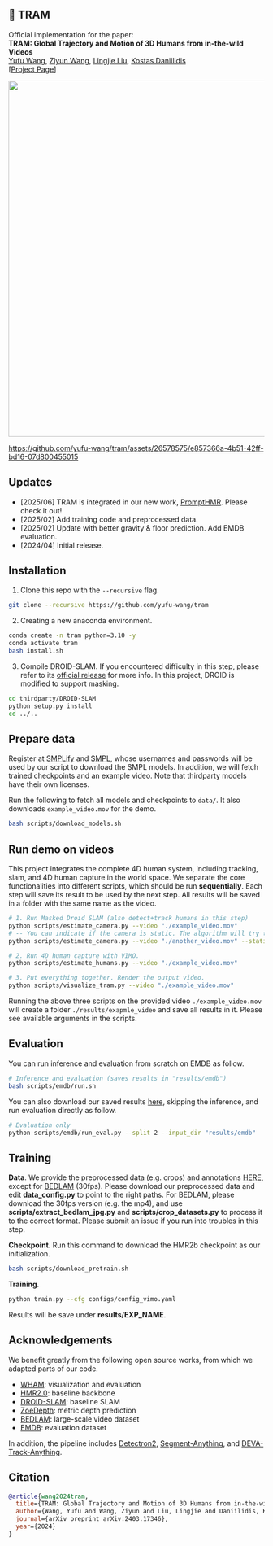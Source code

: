 ## :railway_car: TRAM 
Official implementation for the paper: \
**TRAM: Global Trajectory and Motion of 3D Humans from in-the-wild Videos**  
[Yufu Wang](https://yufu-wang.github.io), [Ziyun Wang](https://ziyunclaudewang.github.io/), [Lingjie Liu](https://lingjie0206.github.io/), [Kostas Daniilidis](https://www.cis.upenn.edu/~kostas/)\
[[Project Page](https://yufu-wang.github.io/tram4d/)]

<img src="data/teaser.jpg" width="700">

https://github.com/yufu-wang/tram/assets/26578575/e857366a-4b51-42ff-bd16-07d800455015

## Updates
- [2025/06] TRAM is integrated in our new work, [PromptHMR](https://github.com/yufu-wang/PromptHMR). Please check it out!
- [2025/02] Add training code and preprocessed data.
- [2025/02] Update with better gravity & floor prediction. Add EMDB evaluation.
- [2024/04] Initial release.

## Installation
1. Clone this repo with the `--recursive` flag.
```Bash
git clone --recursive https://github.com/yufu-wang/tram
```
2. Creating a new anaconda environment.
```Bash
conda create -n tram python=3.10 -y
conda activate tram
bash install.sh
```
3. Compile DROID-SLAM. If you encountered difficulty in this step, please refer to its [official release](https://github.com/princeton-vl/DROID-SLAM) for more info. In this project, DROID is modified to support masking. 
```Bash
cd thirdparty/DROID-SLAM
python setup.py install
cd ../..
```

## Prepare data
Register at [SMPLify](https://smplify.is.tue.mpg.de) and [SMPL](https://smpl.is.tue.mpg.de), whose usernames and passwords will be used by our script to download the SMPL models. In addition, we will fetch trained checkpoints and an example video. Note that thirdparty models have their own licenses. 

Run the following to fetch all models and checkpoints to `data/`. It also downloads `example_video.mov` for the demo.
```Bash
bash scripts/download_models.sh
```

## Run demo on videos
This project integrates the complete 4D human system, including tracking, slam, and 4D human capture in the world space. We separate the core functionalities into different scripts, which should be run **sequentially**. Each step will save its result to be used by the next step. All results will be saved in a folder with the same name as the video.

```bash
# 1. Run Masked Droid SLAM (also detect+track humans in this step)
python scripts/estimate_camera.py --video "./example_video.mov" 
# -- You can indicate if the camera is static. The algorithm will try to catch it as well.
python scripts/estimate_camera.py --video "./another_video.mov" --static_camera

# 2. Run 4D human capture with VIMO.
python scripts/estimate_humans.py --video "./example_video.mov"

# 3. Put everything together. Render the output video.
python scripts/visualize_tram.py --video "./example_video.mov"
```

Running the above three scripts on the provided video `./example_video.mov` will create a folder `./results/exapmle_video` and save all results in it. Please see available arguments in the scripts.


## Evaluation
You can run inference and evaluation from scratch on EMDB as follow.

```bash
# Inference and evaluation (saves results in "results/emdb")
bash scripts/emdb/run.sh
```

You can also download our saved results [here](https://drive.google.com/drive/folders/1ghLfoFpaoi1SHnYJSM1iaOFzetwLkHD8?usp=sharing), skipping the inference, and run evaluation directly as follow.
```bash
# Evaluation only 
python scripts/emdb/run_eval.py --split 2 --input_dir "results/emdb"
```



## Training 
**Data**. We provide the preprocessed data (e.g. crops) and annotations [HERE](https://drive.google.com/drive/folders/1kTrsfZRfWjZOnwNn-5OOyvmVCCXoGBUG?usp=share_link), except for [BEDLAM](https://bedlam.is.tue.mpg.de) (30fps). Please download our preprocessed data and edit **data_config.py** to point to the right paths. For BEDLAM, please download the 30fps version (e.g. the mp4), and use **scripts/extract_bedlam_jpg.py** and **scripts/crop_datasets.py** to process it to the correct format. Please submit an issue if you run into troubles in this step.

**Checkpoint**. Run this command to download the HMR2b checkpoint as our initialization.
```bash
bash scripts/download_pretrain.sh
```

**Training**.
```bash
python train.py --cfg configs/config_vimo.yaml
```
Results will be save under **results/EXP_NAME**. 


## Acknowledgements
We benefit greatly from the following open source works, from which we adapted parts of our code.
- [WHAM](https://github.com/yohanshin/WHAM): visualization and evaluation
- [HMR2.0](https://github.com/shubham-goel/4D-Humans): baseline backbone
- [DROID-SLAM](https://github.com/princeton-vl/DROID-SLAM): baseline SLAM
- [ZoeDepth](https://github.com/isl-org/ZoeDepth): metric depth prediction
- [BEDLAM](https://github.com/pixelite1201/BEDLAM): large-scale video dataset
- [EMDB](https://github.com/eth-ait/emdb): evaluation dataset

In addition, the pipeline includes [Detectron2](https://github.com/facebookresearch/detectron2), [Segment-Anything](https://github.com/facebookresearch/segment-anything), and [DEVA-Track-Anything](https://github.com/hkchengrex/Tracking-Anything-with-DEVA).


  
## Citation
```bibtex
@article{wang2024tram,
  title={TRAM: Global Trajectory and Motion of 3D Humans from in-the-wild Videos},
  author={Wang, Yufu and Wang, Ziyun and Liu, Lingjie and Daniilidis, Kostas},
  journal={arXiv preprint arXiv:2403.17346},
  year={2024}
}
```

